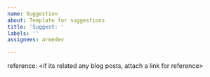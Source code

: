 ```yaml
---
name: Suggestion
about: Template for suggestions
title: 'Suggest: '
labels: ''
assignees: armedev

---
```


<repalce this whole thing>
<try to be as clear as you can>



reference: <if its related any blog posts, attach a link for reference>
